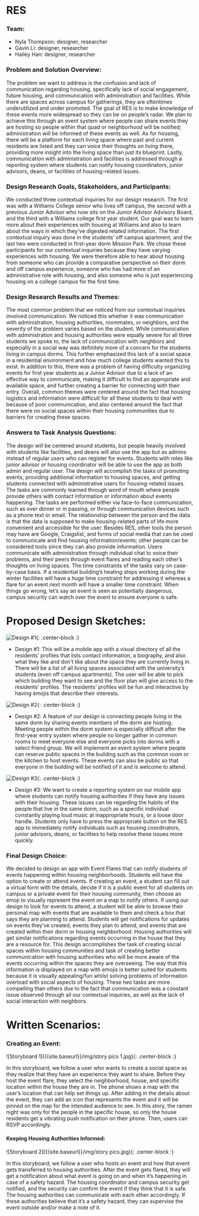 # RES
### Team:
- Nyla Thompson: designer, researcher
- Gavin Li: designer, researcher
- Hailey Han: designer, researcher

### Problem and Solution Overview:
The problem we want to address is the confusion and lack of communication regarding housing, specifically lack of social engagement, future housing, and communication with administration and facilities. While there are spaces across campus for gatherings, 
they are oftentimes underutilized and under promoted. The goal of RES is to make knowledge of these events more widespread so they can be on people’s radar. We plan to achieve this through an event system where people can share events they are hosting so people within that quad or neighborhood will be notified; administration will be informed of these events as well. As for housing, there will be a platform for each living space where past and current residents are listed and they can voice their thoughts on living there, providing more insight into the living space than just its blueprint. Lastly, communication with administration and facilities is addressed through a reporting system where students can notify housing coordinators, junior advisors, deans, or facilities of housing-related issues.

### Design Research Goals, Stakeholders, and Participants:
We conducted three contextual inquiries for our design research. The first was with a Williams College senior 
who lives off campus, the second with a previous Junior Advisor who now sits on the Junior Advisor Advisory Board, and
the third with a Williams college first year student. Our goal was to learn more about their experiences with housing at Williams and also to learn about the ways in which they’ve digested related information. The first contextual inquiry was done in the students’ off campus apartment, and the last two were conducted in first-year dorm Mission Park. We chose these participants for our contextual inquiries because they have varying experiences with housing. We were therefore able to hear about housing from someone who can provide a comparative perspective on their dorm and off campus experience, someone who has had more of an administrative role with housing, and also someone who is just experiencing housing on a college campus for the first time.

### Design Research Results and Themes:
The most common problem that we noticed from our contextual inquiries involved communication. We noticed this whether it was communication with administration, housing authorities, roommates, or neighbors, and the severity of the problem varies based on the student. While communication with administration and housing authorities were equally severe for all three students we spoke to, the lack of communication with neighbors and especially in a social way was definitely more of a concern for the students living in campus dorms. This further emphasized this lack of a social space in a residential environment and how much college students wanted this to exist. In addition to this, there was a problem of having difficulty organizing events for first year students as a Junior Advisor due to a lack of an effective way to communicate, making it difficult to find an appropriate and available space, and further creating a barrier for connecting with their entry. Overall, common themes were centered around the fact that housing logistics and information were difficult for all these students to deal with because of poor communication, and also centered around the fact that there were no social spaces within their housing communities due to barriers for creating these spaces.

### Answers to Task Analysis Questions:
The design will be centered around students, but people heavily involved with students like facilities, and deans will also use the app but as admins instead of regular users who can register for events. Students with roles like junior advisor or housing coordinator will be able to use the app as both admin and regular user. The design will accomplish the tasks of promoting events, providing additional information to housing spaces, and getting students connected with administrative users for housing-related issues. The tasks are commonly learned through word of mouth where people provide others with contact information or information about events happening. The tasks are performed either via face-to-face communication, such as over dinner or in passing, or through communication devices such as a phone text or email. The relationship between the person and the data is that the data is supposed to make housing-related parts of life more convenient and accessible for the user. Besides RES, other tools the person may have are Google, Craigslist, and forms of social media that can be used to communicate and find housing information/events; other people can be considered tools since they can also provide information. Users communicate with administration through individual chat to voice their problems, and their peers through event flares and reading each other’s thoughts on living spaces. The time constraints of the tasks vary on case-by-case basis. If a residential building’s heating stops working during the winter facilities will have a huge time constraint for addressing it whereas a flare for an event next month will have a smaller time constraint. When things go wrong, let’s say an event is seen as potentially dangerous, campus security can watch over the event to ensure everyone is safe.

# Proposed Design Sketches:

![Design #1]({{site.baseurl}}/img/design1.jpeg){: .center-block :}  

- Design #1: This will be a mobile app with a visual directory of all the residents’ profiles that lists contact information, a biography, and also what they like and don’t like about the space they are currently living in. There will be a list of all living spaces associated with the university’s students (even off campus apartments). The user will be able to pick which building they want to see and the floor plan will give access to the residents’ profiles. The residents’ profiles will be fun and interactive by having emojis that describe their interests. 

![Design #2]({{site.baseurl}}/img/design3.jpeg){: .center-block :}  

- Design #2: A feature of our design is connecting people living in the same dorm by sharing events members of the dorm are hosting. Meeting people within the dorm system is especially difficult after the first-year entry system where people no longer gather in common rooms to meet everyone else and everyone picks into dorms with a select friend group. We will implement an event system where people can reserve public spaces in the building such as the common room or the kitchen to host events. These events can also be public so that everyone in the building will be notified of it and is welcome to attend.

![Design #3]({{site.baseurl}}/img/design2.jpeg){: .center-block :}  

- Design #3: We want to create a reporting system on our mobile app where students can notify housing authorities if they have any issues with their housing. These issues can be regarding the habits of the people that live in the same dorm, such as a specific individual constantly playing loud music at inappropriate hours, or a loose door handle. Students only have to press the appropriate button on the RES app to immediately notify individuals such as housing coordinators, junior advisors, deans, or facilities to help resolve these issues more quickly.

### Final Design Choice: 
We decided to design an app with Event Flares that can notify students of events 
happening within housing neighborhoods. Students will have the option to create or attend events. If creating an event, 
a student can fill out a virtual form with the details, decide if it is a public event for all students on campus or a 
private event for their housing community, then choose an emoji to visually represent the event on a map to notify others. 
If using our design to look for events to attend, a student will be able to browse their personal map with events that are 
available to them and check a box that says they are planning to attend. Students will get notifications for updates on events they’ve created, events they plan to attend, and events that are created within their dorm or housing neighborhood. Housing authorities will get similar notifications regarding events occurring in the house that they are a resource for. This design accomplishes the task of creating social spaces within housing communities and task of creating better communication with housing authorities who will be more aware of the events occurring within the spaces they are overseeing. The way that this information is displayed on a map with emojis is better suited for students because it is visually appealing/fun whilst solving problems of information overload with social aspects of housing. These two tasks are more compelling than others due to the fact that communication was a constant issue observed through all our contextual inquiries, as well as the lack of social interaction with neighbors.

# Written Scenarios:
### Creating an Event: 
![Storyboard 1]({{site.baseurl}}/img/story pics 1.jpg){: .center-block :}

In this storyboard, we follow a user who wants to create a social space as they realize that they have an experience they want to share. Before they host the event flare, they select the neighborhood, house, and specific location within the house they are in. The phone shows a map with the user’s location that can help set things up. After adding in the details about the event, they can add an icon that represents the event and it will be pinned on the map for the intended audience to see. In this story, the ramen night was only for the people in the specific house, so only the house residents get a vibrating push notification on their phone. Then, users can RSVP accordingly.

#### Keeping Housing Authorities Informed: 
![Storyboard 2]({{site.baseurl}}/img/story pics.jpg){: .center-block :}

In this storyboard, we follow a user who hosts an event and how that event gets transferred to housing authorities. After the event gets flared, they will get a notification about what event is going on and when it’s happening in case of a safety hazard. The housing coordinator and campus security get notified, and the security can confirm the event if they think that it is safe. The housing authorities can communicate with each other accordingly. If these authorities believe that it’s a safety hazard, they can supervise the event outside and/or make a note of it.
